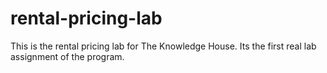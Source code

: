 # rental-pricing-lab
This is the rental pricing lab for The Knowledge House. Its the first real lab assignment of the program.

